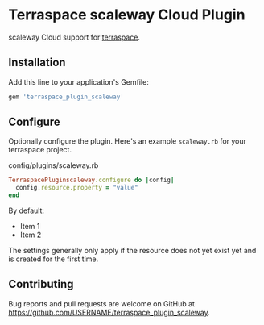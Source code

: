 # Terraspace scaleway Cloud Plugin

scaleway Cloud support for [terraspace](https://terraspace.cloud/).

## Installation

Add this line to your application's Gemfile:

```ruby
gem 'terraspace_plugin_scaleway'
```

## Configure

Optionally configure the plugin. Here's an example `scaleway.rb` for your terraspace project.

config/plugins/scaleway.rb

```ruby
TerraspacePluginscaleway.configure do |config|
  config.resource.property = "value"
end
```

By default:

* Item 1
* Item 2

The settings generally only apply if the resource does not yet exist yet and is created for the first time.

## Contributing

Bug reports and pull requests are welcome on GitHub at https://github.com/USERNAME/terraspace_plugin_scaleway.
